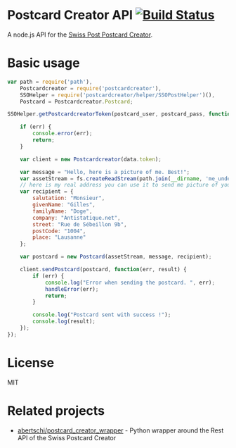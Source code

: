 # Postcard Creator API [![Build Status](https://travis-ci.org/gido/postcardcreator.svg?branch=master)](https://travis-ci.org/gido/postcardcreator)
A node.js API for the [Swiss Post Postcard Creator](http://postcardcreator.post.ch).

# Basic usage

```javascript
var path = require('path'),
    Postcardcreator = require('postcardcreator'),
    SSOHelper = require('postcardcreator/helper/SSOPostHelper')(),
    Postcard = Postcardcreator.Postcard;

SSOHelper.getPostcardcreatorToken(postcard_user, postcard_pass, function(err, data) {

    if (err) {
        console.error(err);
        return;
    }

    var client = new Postcardcreator(data.token);

    var message = "Hello, here is a picture of me. Best!";
    var assetStream = fs.createReadStream(path.join(__dirname, 'me_under_the_sun.jpg'));
    // here is my real address you can use it to send me picture of your works ;-)
    var recipient = {
        salutation: "Monsieur",
        givenName: "Gilles",
        familyName: "Doge",
        company: "Antistatique.net",
        street: "Rue de Sébeillon 9b",
        postCode: "1004",
        place: "Lausanne"
    };

    var postcard = new Postcard(assetStream, message, recipient);

    client.sendPostcard(postcard, function(err, result) {
        if (err) {
            console.log("Error when sending the postcard. ", err);
            handleError(err);
            return;
        }

        console.log("Postcard sent with success !");
        console.log(result);
    });
});
```


# License
MIT

# Related projects
 - [abertschi/postcard_creator_wrapper](https://github.com/abertschi/postcard_creator_wrapper) - Python wrapper around the Rest API of the Swiss Postcard Creator
